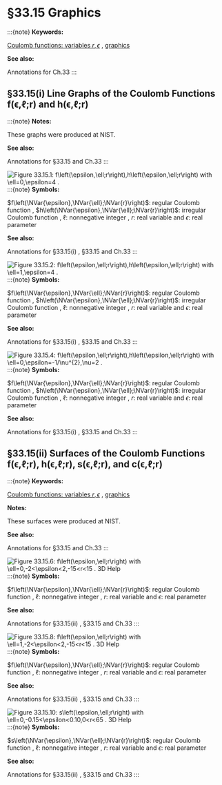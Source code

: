 # §33.15 Graphics

:::{note}
**Keywords:**

[Coulomb functions: variables $r,\epsilon$](http://dlmf.nist.gov/search/search?q=Coulomb%20functions%3A%20variables%20r%2C%CF%B5) , [graphics](http://dlmf.nist.gov/search/search?q=graphics)

**See also:**

Annotations for Ch.33
:::


## §33.15(i) Line Graphs of the Coulomb Functions f⁡(ϵ,ℓ;r) and h⁡(ϵ,ℓ;r)

:::{note}
**Notes:**

These graphs were produced at NIST.

**See also:**

Annotations for §33.15 and Ch.33
:::

<a id="F1"></a>

![Figure 33.15.1: $f\left(\epsilon,\ell;r\right),h\left(\epsilon,\ell;r\right)$ with $\ell=0,\epsilon=4$ .](33/15/F1.png)
:::{note}
**Symbols:**

$f\left(\NVar{\epsilon},\NVar{\ell};\NVar{r}\right)$: regular Coulomb function , $h\left(\NVar{\epsilon},\NVar{\ell};\NVar{r}\right)$: irregular Coulomb function , $\ell$: nonnegative integer , $r$: real variable and $\epsilon$: real parameter

**See also:**

Annotations for §33.15(i) , §33.15 and Ch.33
:::

<a id="i.fig1"></a>

![Figure 33.15.2: $f\left(\epsilon,\ell;r\right),h\left(\epsilon,\ell;r\right)$ with $\ell=1,\epsilon=4$ .](33/15/F2.png)
:::{note}
**Symbols:**

$f\left(\NVar{\epsilon},\NVar{\ell};\NVar{r}\right)$: regular Coulomb function , $h\left(\NVar{\epsilon},\NVar{\ell};\NVar{r}\right)$: irregular Coulomb function , $\ell$: nonnegative integer , $r$: real variable and $\epsilon$: real parameter

**See also:**

Annotations for §33.15(i) , §33.15 and Ch.33
:::

<a id="i.fig2"></a>

![Figure 33.15.4: $f\left(\epsilon,\ell;r\right),h\left(\epsilon,\ell;r\right)$ with $\ell=0,\epsilon=-1/\nu^{2},\nu=2$ .](33/15/F4.png)
:::{note}
**Symbols:**

$f\left(\NVar{\epsilon},\NVar{\ell};\NVar{r}\right)$: regular Coulomb function , $h\left(\NVar{\epsilon},\NVar{\ell};\NVar{r}\right)$: irregular Coulomb function , $\ell$: nonnegative integer , $r$: real variable and $\epsilon$: real parameter

**See also:**

Annotations for §33.15(i) , §33.15 and Ch.33
:::


## §33.15(ii) Surfaces of the Coulomb Functions f⁡(ϵ,ℓ;r), h⁡(ϵ,ℓ;r), s⁡(ϵ,ℓ;r), and c⁡(ϵ,ℓ;r)

:::{note}
**Keywords:**

[Coulomb functions: variables $r,\epsilon$](http://dlmf.nist.gov/search/search?q=Coulomb%20functions%3A%20variables%20r%2C%CF%B5) , [graphics](http://dlmf.nist.gov/search/search?q=graphics)

**Notes:**

These surfaces were produced at NIST.

**See also:**

Annotations for §33.15 and Ch.33
:::

<a id="ii.fig1"></a>

![Figure 33.15.6: $f\left(\epsilon,\ell;r\right)$ with $\ell=0,-2<\epsilon<2,-15<r<15$ . 3D Help](33/15/F6.png)
:::{note}
**Symbols:**

$f\left(\NVar{\epsilon},\NVar{\ell};\NVar{r}\right)$: regular Coulomb function , $\ell$: nonnegative integer , $r$: real variable and $\epsilon$: real parameter

**See also:**

Annotations for §33.15(ii) , §33.15 and Ch.33
:::

<a id="ii.fig2"></a>

![Figure 33.15.8: $f\left(\epsilon,\ell;r\right)$ with $\ell=1,-2<\epsilon<2,-15<r<15$ . 3D Help](33/15/F8.png)
:::{note}
**Symbols:**

$f\left(\NVar{\epsilon},\NVar{\ell};\NVar{r}\right)$: regular Coulomb function , $\ell$: nonnegative integer , $r$: real variable and $\epsilon$: real parameter

**See also:**

Annotations for §33.15(ii) , §33.15 and Ch.33
:::

<a id="ii.fig3"></a>

![Figure 33.15.10: $s\left(\epsilon,\ell;r\right)$ with $\ell=0,-0.15<\epsilon<0.10,0<r<65$ . 3D Help](33/15/F10.png)
:::{note}
**Symbols:**

$s\left(\NVar{\epsilon},\NVar{\ell};\NVar{r}\right)$: regular Coulomb function , $\ell$: nonnegative integer , $r$: real variable and $\epsilon$: real parameter

**See also:**

Annotations for §33.15(ii) , §33.15 and Ch.33
:::

